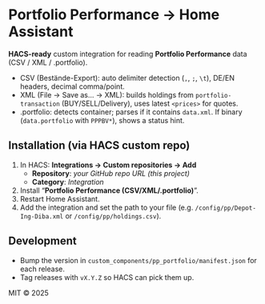 # Portfolio Performance → Home Assistant

**HACS-ready** custom integration for reading **Portfolio Performance** data (CSV / XML / .portfolio).

- CSV (Bestände-Export): auto delimiter detection (`,`, `;`, `\t`), DE/EN headers, decimal comma/point.
- XML (File → Save as… → XML): builds holdings from `portfolio-transaction` (BUY/SELL/Delivery), uses latest `<prices>` for quotes.
- .portfolio: detects container; parses if it contains `data.xml`. If binary (`data.portfolio` with `PPPBV*`), shows a status hint.

## Installation (via HACS custom repo)
1. In HACS: **Integrations → Custom repositories → Add**  
   - **Repository**: *your GitHub repo URL (this project)*  
   - **Category**: *Integration*
2. Install “**Portfolio Performance (CSV/XML/.portfolio)**”.
3. Restart Home Assistant.
4. Add the integration and set the path to your file (e.g. `/config/pp/Depot-Ing-Diba.xml` or `/config/pp/holdings.csv`).

## Development
- Bump the version in `custom_components/pp_portfolio/manifest.json` for each release.
- Tag releases with `vX.Y.Z` so HACS can pick them up.

MIT © 2025
